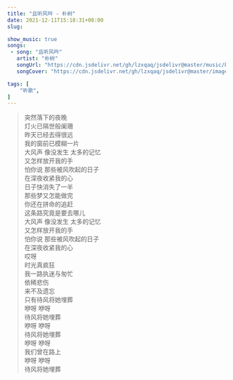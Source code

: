 ```yaml
---
title: "且听风吟 - 朴树"
date: 2021-12-11T15:18:31+08:00
slug: 

show_music: true
songs:
 - song: "且听风吟"
   artist: "朴树"
   songUrl: "https://cdn.jsdelivr.net/gh/lzxqaq/jsdelivr@master/music/Pu_Shu_Hear_The_Wind_Sing.mp3"
   songCover: "https://cdn.jsdelivr.net/gh/lzxqaq/jsdelivr@master/image//music/pushu.jpg"

tags: [
    "听歌",
]
---
```


> 突然落下的夜晚  
> 灯火已隔世般阑珊  
> 昨天已经去得很远  
> 我的窗前已模糊一片  
> 大风声 像没发生 太多的记忆  
> 又怎样放开我的手  
> 怕你说 那些被风吹起的日子  
> 在深夜收紧我的心  
> 日子快消失了一半  
> 那些梦又怎能做完  
> 你还在拼命的追赶  
> 这条路究竟是要去哪儿  
> 大风声 像没发生 太多的记忆  
> 又怎样放开我的手  
> 怕你说 那些被风吹起的日子  
> 在深夜收紧我的心  
> 哎呀  
> 时光真疯狂  
> 我一路执迷与匆忙  
> 依稀悲伤  
> 来不及遗忘     
> 只有待风将她埋葬  
> 咿呀 咿呀  
> 待风将她埋葬  
> 咿呀 咿呀  
> 待风将她埋葬  
> 咿呀 咿呀  
> 我们曾在路上  
> 咿呀 咿呀  
> 待风将她埋葬  